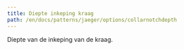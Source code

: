 ```yaml
---
title: Diepte inkeping kraag
path: /en/docs/patterns/jaeger/options/collarnotchdepth
---
```


Diepte van de inkeping van de kraag.